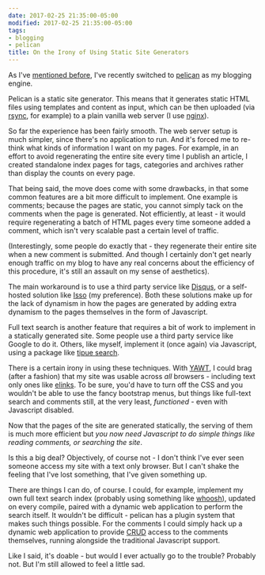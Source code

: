 ```yaml
---
date: 2017-02-25 21:35:00-05:00
modified: 2017-02-25 21:35:00-05:00
tags:
- blogging
- pelican
title: On the Irony of Using Static Site Generators
---
```


As I've [mentioned before][1], I've recently switched to [pelican][2] as my
blogging engine.

Pelican is a static site generator.  This means that it generates static
HTML files using templates and content as input, which can be then uploaded
(via [rsync][3], for example) to a plain vanilla web server (I use
[nginx][4]).

So far the experience has been fairly smooth.  The web server setup is much
simpler, since there's no application to run. And it's forced me to re-think
what kinds of information I want on my pages. For example, in an effort to
avoid regenerating the entire site every time I publish an article, I
created standalone index pages for tags, categories and archives rather than
display the counts on every page.

That being said, the move does come with some drawbacks, in that some common
features are a bit more difficult to implement.  One example is comments;
because the pages are static, you cannot simply tack on the comments when
the page is generated. Not efficiently, at least - it would require
regenerating a batch of HTML pages every time someone added a comment, which
isn't very scalable past a certain level of traffic.

(Interestingly, some people do exactly that - they regenerate their entire
site when a new comment is submitted.  And though I certainly don't get
nearly enough traffic on my blog to have any real concerns about the
efficiency of this procedure, it's still an assault on my sense of
aesthetics).

The main workaround is to use a third party service like [Disqus][5], or a
self-hosted solution like [Isso][6] (my preference).  Both these solutions
make up for the lack of dynamism in how the pages are generated by adding
extra dynamism to the pages themselves in the form of Javascript.

Full text search is another feature that requires a bit of work to implement
in a statically generated site.  Some people use a third party service like
Google to do it.  Others, like myself, implement it (once again) via
Javascript, using a package like [tipue search][7].

There is a certain irony in using these techniques. With [YAWT][8], I could
brag (after a fashion) that my site was usable across *all* browsers -
including text only ones like [elinks][9].  To be sure, you'd have to turn
off the CSS and you wouldn't be able to use the fancy bootstrap menus, but
things like full-text search and comments still, at the very least,
*functioned* - even with Javascript disabled.

Now that the pages of the site are generated statically, the serving of them
is much more efficient but *you now need Javascript to do simple things like
reading comments, or searching the site*.

Is this a big deal?  Objectively, of course not - I don't think I've ever
seen someone access my site with a text only browser.  But I can't shake the
feeling that I've lost something, that I've given something up.

There are things I can do, of course.  I could, for example, implement my
own full text search index (probably using something like [whoosh][10]),
updated on every compile, paired with a dynamic web application to perform
the search itself.  It wouldn't be difficult - pelican has a plugin system
that makes such things possible.  For the comments I could simply hack up a
dynamic web application to provide [CRUD][11] access to the comments
themselves, running alongside the traditional Javascript support.

Like I said, it's doable - but would I ever actually go to the trouble?
Probably not.  But I'm still allowed to feel a little sad.

[1]: /2016/12/12/pelican-move
[2]: https://blog.getpelican.com/
[3]: https://rsync.samba.org/
[4]: https://www.nginx.com/resources/wiki/
[5]: https://disqus.com/
[6]: https://posativ.org/isso/
[7]: http://www.tipue.com/search/
[8]: https://github.com/drivet/yawt
[9]: http://elinks.or.cz/
[10]: https://pypi.python.org/pypi/Whoosh/
[11]: https://en.wikipedia.org/wiki/Create,_read,_update_and_delete
